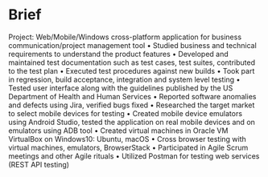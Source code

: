 # Brief
Project: Web/Mobile/Windows cross-platform application for business communication/project management tool
•	Studied business and technical requirements to understand the product features
•	Developed and maintained test documentation such as test cases, test suites, contributed to the test plan
•	Executed test procedures against new builds
•	Took part in regression, build acceptance, integration and system level testing
•	Tested user interface along with the guidelines published by the US Department of Health and Human Services
•	Reported software anomalies and defects using Jira, verified bugs fixed
•	Researched the target market to select mobile devices for testing
•	Created mobile device emulators using Android Studio, tested the application on real mobile devices and on emulators using ADB tool
•	Created virtual machines in Oracle VM VirtualBox on Windows10: Ubuntu, macOS
•	Cross browser testing with virtual machines, emulators, BrowserStack
•	Participated in Agile Scrum meetings and other Agile rituals
•	Utilized Postman for testing web services (REST API testing)
